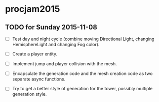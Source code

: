 # procjam2015

## TODO for Sunday 2015-11-08

- [ ] Test day and night cycle (combine moving Directional Light, changing HemisphereLight and changing Fog color).
- [ ] Create a player entity.
- [ ] Implement jump and player collision with the mesh.
- [ ] Encapsulate the generation code and the mesh creation code as two separate async functions.
- [ ] Try to get a better style of generation for the tower, possibly multiple generation style.

